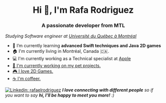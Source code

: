 <h1 align="center">Hi 👋, I'm Rafa Rodriguez</h1>
<h3 align="center">A passionate developer from MTL</h3>
<p><em>Studying Software engineer at <a href="https://uqam.ca/">Université du Québec à Montréal </a>
</em></p>

  
- 🌱 I’m currently learning **advanced Swift techniques and Java 2D games**
- :house: I'm currently living in Montréal, Canada 🇨🇦.
- :computer: I'm currently working as a Technical specialist at <a href="https://www.apple.com/ca/fr/retail/carrefourlaval/">Apple
- :dart: I'm currently working on my pet projects.
- :video_game: I love 2D Games.
- :coffee: I'm coffeer.

[![Linkedin: rafaelrodriguez](https://img.shields.io/badge/-rafaelrodriguez-blue?style=flat-square&logo=Linkedin&logoColor=white&link=https://www.linkedin.com/in/rafael-14/)](https://www.linkedin.com/in/rafael-14/)
<em><b>I love connecting with different people</b> so if you want to say <b>hi, I'll be happy to meet you more!</b> :)</em>
